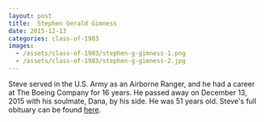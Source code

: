 ```yaml
---
layout: post
title:  Stephen Gerald Gimness
date: 2015-12-13
categories: class-of-1983
images:
  - /assets/class-of-1983/stephen-g-gimness-1.png
  - /assets/class-of-1983/stephen-g-gimness-2.jpg
---
```

Steve served in the U.S. Army as an Airborne Ranger, and he had a career at The Boeing Company for 16 years.  He passed away on December 13, 2015 with his soulmate, Dana, by his side.  He was 51 years old.  Steve's full obituary can be found [here](http://tinyurl.com/h233k7h).
